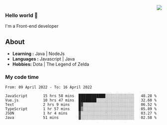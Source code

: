 <img align='right' src="https://github-readme-stats.vercel.app/api?username=jumodada&show_icons=true&theme=vue">

### Hello world 👋

I'm a Front-end developer 
    
## About
-  **Learning :** Java | NodeJs
-  **Languages :** Javascript | Java
-  **Hobbies:** Dota | The Legend of Zelda

### My code time

<!--START_SECTION:waka-->

```text
From: 09 April 2022 - To: 16 April 2022

JavaScript       15 hrs 58 mins  ████████████░░░░░░░░░░░░░   48.28 %
Vue.js           10 hrs 47 mins  ████████░░░░░░░░░░░░░░░░░   32.60 %
Text             2 hrs 9 mins    █▓░░░░░░░░░░░░░░░░░░░░░░░   06.52 %
TypeScript       1 hr 57 mins    █▒░░░░░░░░░░░░░░░░░░░░░░░   05.89 %
JSON             1 hr 4 mins     ▓░░░░░░░░░░░░░░░░░░░░░░░░   03.27 %
Java             51 mins         ▓░░░░░░░░░░░░░░░░░░░░░░░░   02.58 %
```

<!--END_SECTION:waka-->
